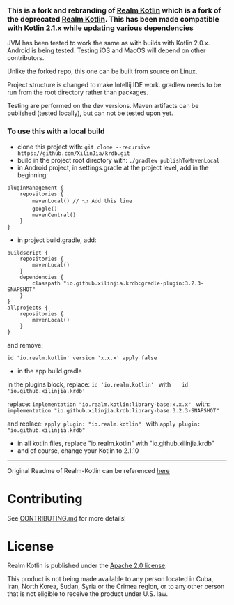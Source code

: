 ### This is a fork and rebranding of [Realm Kotlin](https://github.com/XilinJia/realm-kotlin) which is a fork of the deprecated [Realm Kotlin](https://github.com/realm/realm-kotlin).  This has been made compatible with Kotlin 2.1.x while updating various dependencies

JVM has been tested to work the same as with builds with Kotlin 2.0.x.  Android is being tested.  Testing iOS and MacOS will depend on other contributors.

Unlike the forked repo, this one can be built from source on Linux.

Project structure is changed to make Intellij IDE work.  gradlew needs to be run from the root directory rather than packages.

Testing are performed on the dev versions. Maven artifacts can be published (tested locally), but can not be tested upon yet.

### To use this with a local build

* clone this project with: 
```git clone --recursive https://github.com/XilinJia/krdb.git ```
* build in the project root directory with: ```./gradlew publishToMavenLocal ```
* in Android project, in settings.gradle at the project level, add in the beginning:
```
pluginManagement {
    repositories {
        mavenLocal() // 👈 Add this line
        google()
        mavenCentral()
    }
}
```
* in project build.gradle, add:
```
buildscript {
    repositories {
        mavenLocal()
    }
    dependencies {
        classpath "io.github.xilinjia.krdb:gradle-plugin:3.2.3-SNAPSHOT"
    }
}
allprojects {
    repositories {
        mavenLocal()
    }
}
```
and remove:
```
id 'io.realm.kotlin' version 'x.x.x' apply false
```
* in the app build.gradle

in the plugins block, replace:
```id 'io.realm.kotlin' ```
with
```    id 'io.github.xilinjia.krdb' ```

replace:
```implementation "io.realm.kotlin:library-base:x.x.x" ```
with:
```implementation "io.github.xilinjia.krdb:library-base:3.2.3-SNAPSHOT" ```

and replace:
```apply plugin: "io.realm.kotlin" ```
with
```apply plugin: "io.github.xilinjia.krdb" ```

* in all kotlin files, replace "io.realm.kotlin" with "io.github.xilinjia.krdb"
* and of course, change your Kotlin to 2.1.10

------------------------------------

Original Readme of Realm-Kotlin can be referenced [here](https://github.com/realm/realm-kotlin)

# Contributing

See [CONTRIBUTING.md](CONTRIBUTING.md) for more details!


# License

Realm Kotlin is published under the [Apache 2.0 license](LICENSE).

This product is not being made available to any person located in Cuba, Iran, North Korea, Sudan, Syria or the Crimea region, or to any other person that is not eligible to receive the product under U.S. law.

<img style="width: 0px; height: 0px;" src="https://3eaz4mshcd.execute-api.us-east-1.amazonaws.com/prod?s=https://github.com/realm/realm-kotlin#README.md">
